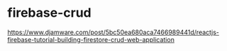 # firebase-crud
https://www.djamware.com/post/5bc50ea680aca7466989441d/reactjs-firebase-tutorial-building-firestore-crud-web-application
